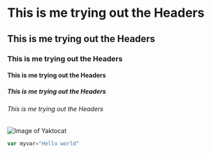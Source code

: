 # This is me trying out the Headers
## This is me trying out the Headers
### This is me trying out the Headers
#### This is me trying out the Headers
##### This is me trying out the Headers
###### This is me trying out the Headers

![Image of Yaktocat](https://octodex.github.com/images/yaktocat.png)

``` javascript
var myvar="Hello world"
```
